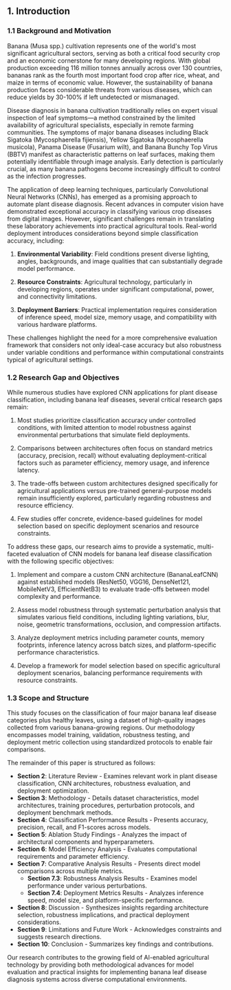 ## 1. Introduction

### 1.1 Background and Motivation

Banana (Musa spp.) cultivation represents one of the world's most significant agricultural sectors, serving as both a critical food security crop and an economic cornerstone for many developing regions. With global production exceeding 116 million tonnes annually across over 130 countries, bananas rank as the fourth most important food crop after rice, wheat, and maize in terms of economic value. However, the sustainability of banana production faces considerable threats from various diseases, which can reduce yields by 30-100% if left undetected or mismanaged.

Disease diagnosis in banana cultivation traditionally relies on expert visual inspection of leaf symptoms—a method constrained by the limited availability of agricultural specialists, especially in remote farming communities. The symptoms of major banana diseases including Black Sigatoka (Mycosphaerella fijiensis), Yellow Sigatoka (Mycosphaerella musicola), Panama Disease (Fusarium wilt), and Banana Bunchy Top Virus (BBTV) manifest as characteristic patterns on leaf surfaces, making them potentially identifiable through image analysis. Early detection is particularly crucial, as many banana pathogens become increasingly difficult to control as the infection progresses.

The application of deep learning techniques, particularly Convolutional Neural Networks (CNNs), has emerged as a promising approach to automate plant disease diagnosis. Recent advances in computer vision have demonstrated exceptional accuracy in classifying various crop diseases from digital images. However, significant challenges remain in translating these laboratory achievements into practical agricultural tools. Real-world deployment introduces considerations beyond simple classification accuracy, including:

1. **Environmental Variability**: Field conditions present diverse lighting, angles, backgrounds, and image qualities that can substantially degrade model performance.
   
2. **Resource Constraints**: Agricultural technology, particularly in developing regions, operates under significant computational, power, and connectivity limitations.

3. **Deployment Barriers**: Practical implementation requires consideration of inference speed, model size, memory usage, and compatibility with various hardware platforms.

These challenges highlight the need for a more comprehensive evaluation framework that considers not only ideal-case accuracy but also robustness under variable conditions and performance within computational constraints typical of agricultural settings.

### 1.2 Research Gap and Objectives

While numerous studies have explored CNN applications for plant disease classification, including banana leaf diseases, several critical research gaps remain:

1. Most studies prioritize classification accuracy under controlled conditions, with limited attention to model robustness against environmental perturbations that simulate field deployments.

2. Comparisons between architectures often focus on standard metrics (accuracy, precision, recall) without evaluating deployment-critical factors such as parameter efficiency, memory usage, and inference latency.

3. The trade-offs between custom architectures designed specifically for agricultural applications versus pre-trained general-purpose models remain insufficiently explored, particularly regarding robustness and resource efficiency.

4. Few studies offer concrete, evidence-based guidelines for model selection based on specific deployment scenarios and resource constraints.

To address these gaps, our research aims to provide a systematic, multi-faceted evaluation of CNN models for banana leaf disease classification with the following specific objectives:

1. Implement and compare a custom CNN architecture (BananaLeafCNN) against established models (ResNet50, VGG16, DenseNet121, MobileNetV3, EfficientNetB3) to evaluate trade-offs between model complexity and performance.

2. Assess model robustness through systematic perturbation analysis that simulates various field conditions, including lighting variations, blur, noise, geometric transformations, occlusion, and compression artifacts.

3. Analyze deployment metrics including parameter counts, memory footprints, inference latency across batch sizes, and platform-specific performance characteristics.

4. Develop a framework for model selection based on specific agricultural deployment scenarios, balancing performance requirements with resource constraints.

### 1.3 Scope and Structure

This study focuses on the classification of four major banana leaf disease categories plus healthy leaves, using a dataset of high-quality images collected from various banana-growing regions. Our methodology encompasses model training, validation, robustness testing, and deployment metric collection using standardized protocols to enable fair comparisons.

The remainder of this paper is structured as follows:

- **Section 2**: Literature Review - Examines relevant work in plant disease classification, CNN architectures, robustness evaluation, and deployment optimization.
- **Section 3**: Methodology - Details dataset characteristics, model architectures, training procedures, perturbation protocols, and deployment benchmark methods.
- **Section 4**: Classification Performance Results - Presents accuracy, precision, recall, and F1-scores across models.
- **Section 5**: Ablation Study Findings - Analyzes the impact of architectural components and hyperparameters.
- **Section 6**: Model Efficiency Analysis - Evaluates computational requirements and parameter efficiency.
- **Section 7**: Comparative Analysis Results - Presents direct model comparisons across multiple metrics.
  - **Section 7.3**: Robustness Analysis Results - Examines model performance under various perturbations.
  - **Section 7.4**: Deployment Metrics Results - Analyzes inference speed, model size, and platform-specific performance.
- **Section 8**: Discussion - Synthesizes insights regarding architecture selection, robustness implications, and practical deployment considerations.
- **Section 9**: Limitations and Future Work - Acknowledges constraints and suggests research directions.
- **Section 10**: Conclusion - Summarizes key findings and contributions.

Our research contributes to the growing field of AI-enabled agricultural technology by providing both methodological advances for model evaluation and practical insights for implementing banana leaf disease diagnosis systems across diverse computational environments. 